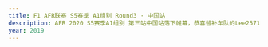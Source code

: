 ```yaml
---
title: F1 AFR联赛 S5赛季 A1组别 Round3 · 中国站
description: AFR 2020 S5赛季A1组别 第三站中国站落下帷幕，恭喜替补车队的Lee25719获得冠军；恭喜SKG.Quick Nick和Flamus登上领奖台.
year: 2019
---
```

